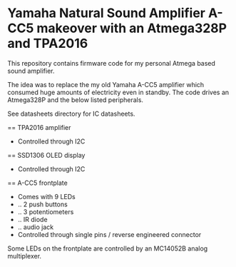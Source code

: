 # Yamaha Natural Sound Amplifier A-CC5 makeover with an Atmega328P and TPA2016

This repository contains firmware code for my personal Atmega based sound amplifier.

The idea was to replace the my old Yamaha A-CC5 amplifier which consumed huge amounts of
electricity even in standby. The code drives an Atmega328P and the below listed peripherals.

See datasheets directory for IC datasheets.

== TPA2016 amplifier 

 * Controlled through I2C

== SSD1306 OLED display 

 * Controlled through I2C

== A-CC5 frontplate 

 * Comes with 9 LEDs
 * .. 2 push buttons 
 * .. 3 potentiometers
 * .. IR diode
 * .. audio jack
 * Controlled through single pins / reverse engineered connector 
 
 Some LEDs on the frontplate are controlled by an MC14052B analog multiplexer.
